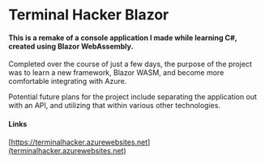 ﻿# Terminal Hacker Blazor

#### This is a remake of a console application I made while learning C#, created using Blazor WebAssembly.

Completed over the course of just a few days, the purpose of the project was to learn a new framework, Blazor WASM, and become more comfortable integrating with Azure.

Potential future plans for the project include separating the application out with an API, and utilizing that within various other technologies.

#### Links

[https://terminalhacker.azurewebsites.net](terminalhacker.azurewebsites.net)
